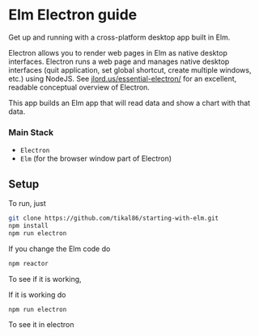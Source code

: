 # Elm Electron guide
Get up and running with a cross-platform desktop app built in Elm.

Electron allows you to render web pages in Elm as native desktop interfaces. Electron runs a web page and manages native desktop interfaces (quit application, set global shortcut, create multiple windows, etc.) using NodeJS. See [jlord.us/essential-electron/](http://jlord.us/essential-electron/) for an excellent, readable conceptual overview of Electron.

This app builds an Elm app that will read data and show a chart with that data.

### Main Stack
* `Electron`
* `Elm` (for the browser window part of Electron)

## Setup
To run, just
```bash
git clone https://github.com/tikal86/starting-with-elm.git
npm install
npm run electron
```
If you change the Elm code do
```bash
npm reactor
```
To see if it is working,

If it is working do
```bash
npm run electron
```
To see it in electron
